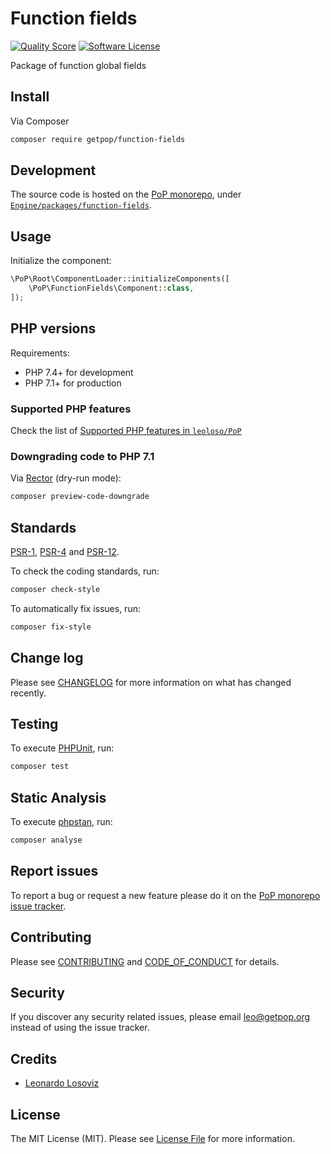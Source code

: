 # Function fields

<!-- [![Build Status][ico-travis]][link-travis] -->
[![Quality Score][ico-code-quality]][link-code-quality]
[![Software License][ico-license]](LICENSE.md)

<!--
[![Latest Version on Packagist][ico-version]][link-packagist]
[![Coverage Status][ico-scrutinizer]][link-scrutinizer]
[![Total Downloads][ico-downloads]][link-downloads]
-->

Package of function global fields

## Install

Via Composer

``` bash
composer require getpop/function-fields
```

## Development

The source code is hosted on the [PoP monorepo](https://github.com/leoloso/PoP), under [`Engine/packages/function-fields`](https://github.com/leoloso/PoP/tree/master/layers/Engine/packages/function-fields).

## Usage

Initialize the component:

``` php
\PoP\Root\ComponentLoader::initializeComponents([
    \PoP\FunctionFields\Component::class,
]);
```

## PHP versions

Requirements:

- PHP 7.4+ for development
- PHP 7.1+ for production

### Supported PHP features

Check the list of [Supported PHP features in `leoloso/PoP`](https://github.com/leoloso/PoP/#supported-php-features)

### Downgrading code to PHP 7.1

Via [Rector](https://github.com/rectorphp/rector) (dry-run mode):

```bash
composer preview-code-downgrade
```

## Standards

[PSR-1](https://www.php-fig.org/psr/psr-1), [PSR-4](https://www.php-fig.org/psr/psr-4) and [PSR-12](https://www.php-fig.org/psr/psr-12).

To check the coding standards, run:

``` bash
composer check-style
```

To automatically fix issues, run:

``` bash
composer fix-style
```

## Change log

Please see [CHANGELOG](CHANGELOG.md) for more information on what has changed recently.

## Testing

To execute [PHPUnit](https://phpunit.de/), run:

``` bash
composer test
```

## Static Analysis

To execute [phpstan](https://github.com/phpstan/phpstan), run:

``` bash
composer analyse
```

## Report issues

To report a bug or request a new feature please do it on the [PoP monorepo issue tracker](https://github.com/leoloso/PoP/issues).

## Contributing

Please see [CONTRIBUTING](CONTRIBUTING.md) and [CODE_OF_CONDUCT](CODE_OF_CONDUCT.md) for details.

## Security

If you discover any security related issues, please email leo@getpop.org instead of using the issue tracker.

## Credits

- [Leonardo Losoviz][link-author]

## License

The MIT License (MIT). Please see [License File](LICENSE.md) for more information.

[ico-version]: https://img.shields.io/packagist/v/getpop/function-fields.svg?style=flat-square
[ico-license]: https://img.shields.io/badge/license-MIT-brightgreen.svg?style=flat-square
[ico-travis]: https://img.shields.io/travis/getpop/function-fields/master.svg?style=flat-square
[ico-scrutinizer]: https://img.shields.io/scrutinizer/coverage/g/getpop/function-fields.svg?style=flat-square
[ico-code-quality]: https://img.shields.io/scrutinizer/g/getpop/function-fields.svg?style=flat-square
[ico-downloads]: https://img.shields.io/packagist/dt/getpop/function-fields.svg?style=flat-square

[link-packagist]: https://packagist.org/packages/getpop/function-fields
[link-travis]: https://travis-ci.org/getpop/function-fields
[link-scrutinizer]: https://scrutinizer-ci.com/g/getpop/function-fields/code-structure
[link-code-quality]: https://scrutinizer-ci.com/g/getpop/function-fields
[link-downloads]: https://packagist.org/packages/getpop/function-fields
[link-contributors]: ../../../../../../contributors
[link-author]: https://github.com/leoloso
